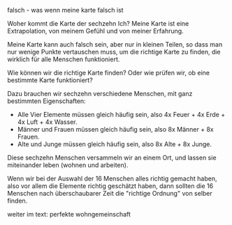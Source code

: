 falsch - was wenn meine karte falsch ist

Woher kommt die Karte der sechzehn Ich?
Meine Karte ist eine Extrapolation,
von meinem Gefühl und von meiner Erfahrung.

Meine Karte kann auch falsch sein,
aber nur in kleinen Teilen,
so dass man nur wenige Punkte vertauschen muss,
um die richtige Karte zu finden,
die wirklich für alle Menschen funktioniert.

Wie können wir die richtige Karte finden?
Oder wie prüfen wir, ob eine bestimmte Karte funktioniert?

Dazu brauchen wir sechzehn verschiedene Menschen,
mit ganz bestimmten Eigenschaften:
* Alle Vier Elemente müssen gleich häufig sein,
  also 4x Feuer + 4x Erde + 4x Luft + 4x Wasser.
* Männer und Frauen müssen gleich häufig sein,
  also 8x Männer + 8x Frauen.
* Alte und Junge müssen gleich häufig sein,
  also 8x Alte + 8x Junge.

Diese sechzehn Menschen versammeln wir an einem Ort,
und lassen sie miteinander leben (wohnen und arbeiten).

Wenn wir bei der Auswahl der 16 Menschen
alles richtig gemacht haben,
also vor allem die Elemente richtig geschätzt haben,
dann sollten die 16 Menschen
nach überschaubarer Zeit
die "richtige Ordnung" von selber finden.

weiter im text:
perfekte wohngemeinschaft




